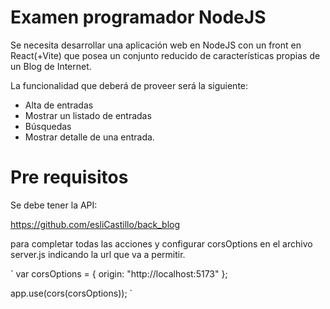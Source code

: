# Examen programador NodeJS
Se necesita desarrollar una aplicación web en NodeJS con un front en React(+Vite) que
posea un conjunto reducido de características propias de un Blog de Internet.

La funcionalidad que deberá de proveer será la siguiente:

- Alta de entradas
- Mostrar un listado de entradas
- Búsquedas
- Mostrar detalle de una entrada.

# Pre requisitos
Se debe tener la API:

https://github.com/esliCastillo/back_blog

para completar todas las acciones y configurar corsOptions en el archivo server.js indicando la url que va a permitir.

`
var corsOptions = {
  origin: "http://localhost:5173"
};

app.use(cors(corsOptions));
`
